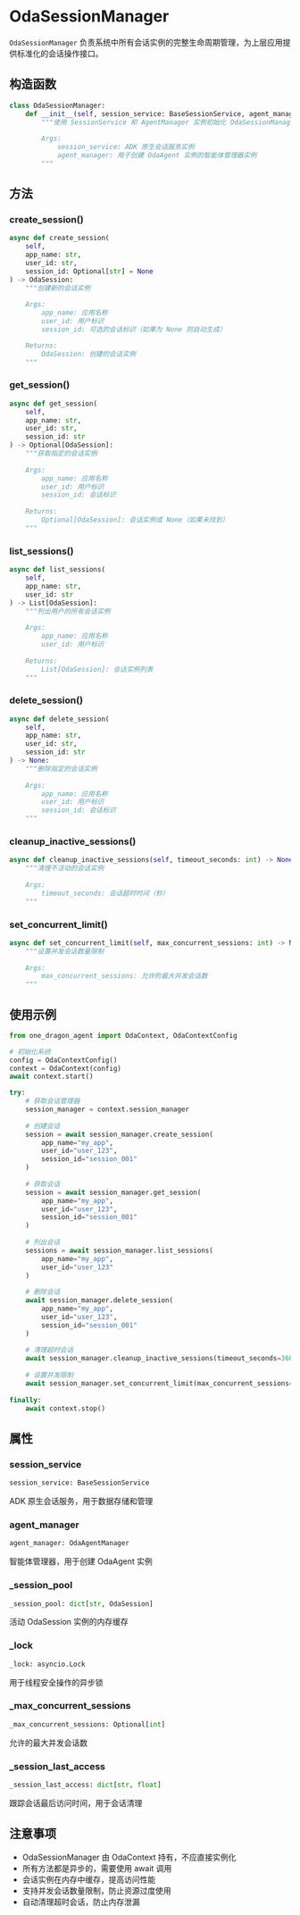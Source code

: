# OdaSessionManager

`OdaSessionManager` 负责系统中所有会话实例的完整生命周期管理，为上层应用提供标准化的会话操作接口。

## 构造函数

```python
class OdaSessionManager:
    def __init__(self, session_service: BaseSessionService, agent_manager: OdaAgentManager) -> None:
        """使用 SessionService 和 AgentManager 实例初始化 OdaSessionManager
        
        Args:
            session_service: ADK 原生会话服务实例
            agent_manager: 用于创建 OdaAgent 实例的智能体管理器实例
        """
```

## 方法

### create_session()

```python
async def create_session(
    self, 
    app_name: str, 
    user_id: str, 
    session_id: Optional[str] = None
) -> OdaSession:
    """创建新的会话实例
    
    Args:
        app_name: 应用名称
        user_id: 用户标识
        session_id: 可选的会话标识（如果为 None 则自动生成）

    Returns:
        OdaSession: 创建的会话实例
    """
```

### get_session()

```python
async def get_session(
    self, 
    app_name: str, 
    user_id: str, 
    session_id: str
) -> Optional[OdaSession]:
    """获取指定的会话实例
    
    Args:
        app_name: 应用名称
        user_id: 用户标识
        session_id: 会话标识
        
    Returns:
        Optional[OdaSession]: 会话实例或 None（如果未找到）
    """
```

### list_sessions()

```python
async def list_sessions(
    self, 
    app_name: str, 
    user_id: str
) -> List[OdaSession]:
    """列出用户的所有会话实例
    
    Args:
        app_name: 应用名称
        user_id: 用户标识
        
    Returns:
        List[OdaSession]: 会话实例列表
    """
```

### delete_session()

```python
async def delete_session(
    self, 
    app_name: str, 
    user_id: str, 
    session_id: str
) -> None:
    """删除指定的会话实例
    
    Args:
        app_name: 应用名称
        user_id: 用户标识
        session_id: 会话标识
    """
```

### cleanup_inactive_sessions()

```python
async def cleanup_inactive_sessions(self, timeout_seconds: int) -> None:
    """清理不活动的会话实例
    
    Args:
        timeout_seconds: 会话超时时间（秒）
    """
```

### set_concurrent_limit()

```python
async def set_concurrent_limit(self, max_concurrent_sessions: int) -> None:
    """设置并发会话数量限制
    
    Args:
        max_concurrent_sessions: 允许的最大并发会话数
    """
```

## 使用示例

```python
from one_dragon_agent import OdaContext, OdaContextConfig

# 初始化系统
config = OdaContextConfig()
context = OdaContext(config)
await context.start()

try:
    # 获取会话管理器
    session_manager = context.session_manager
    
    # 创建会话
    session = await session_manager.create_session(
        app_name="my_app",
        user_id="user_123",
        session_id="session_001"
    )
    
    # 获取会话
    session = await session_manager.get_session(
        app_name="my_app",
        user_id="user_123",
        session_id="session_001"
    )
    
    # 列出会话
    sessions = await session_manager.list_sessions(
        app_name="my_app",
        user_id="user_123"
    )
    
    # 删除会话
    await session_manager.delete_session(
        app_name="my_app",
        user_id="user_123",
        session_id="session_001"
    )
    
    # 清理超时会话
    await session_manager.cleanup_inactive_sessions(timeout_seconds=3600)
    
    # 设置并发限制
    await session_manager.set_concurrent_limit(max_concurrent_sessions=100)
    
finally:
    await context.stop()
```

## 属性

### session_service

```python
session_service: BaseSessionService
```
ADK 原生会话服务，用于数据存储和管理

### agent_manager

```python
agent_manager: OdaAgentManager
```
智能体管理器，用于创建 OdaAgent 实例

### _session_pool

```python
_session_pool: dict[str, OdaSession]
```
活动 OdaSession 实例的内存缓存

### _lock

```python
_lock: asyncio.Lock
```
用于线程安全操作的异步锁

### _max_concurrent_sessions

```python
_max_concurrent_sessions: Optional[int]
```
允许的最大并发会话数

### _session_last_access

```python
_session_last_access: dict[str, float]
```
跟踪会话最后访问时间，用于会话清理

## 注意事项

- OdaSessionManager 由 OdaContext 持有，不应直接实例化
- 所有方法都是异步的，需要使用 await 调用
- 会话实例在内存中缓存，提高访问性能
- 支持并发会话数量限制，防止资源过度使用
- 自动清理超时会话，防止内存泄漏